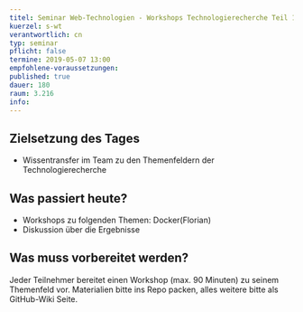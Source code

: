 ```yaml
---
titel: Seminar Web-Technologien - Workshops Technologierecherche Teil 1
kuerzel: s-wt
verantwortlich: cn
typ: seminar
pflicht: false
termine: 2019-05-07 13:00
empfohlene-voraussetzungen: 
published: true
dauer: 180
raum: 3.216
info: 
---
```


## Zielsetzung des Tages
- Wissentransfer im Team zu den Themenfeldern der Technologierecherche

## Was passiert heute?
- Workshops zu folgenden Themen: Docker(Florian)
- Diskussion über die Ergebnisse

## Was muss vorbereitet werden?
Jeder Teilnehmer bereitet einen Workshop (max. 90 Minuten) zu seinem Themenfeld vor. Materialien bitte ins Repo packen, alles weitere bitte als GitHub-Wiki Seite.
